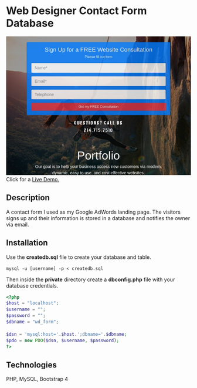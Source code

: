 # Web Designer Contact Form Database
![Web Designer Contact Form](img/web-designer-contact-form-demo-img.jpg)
Click for a [Live Demo.](http://www.onegreatapp.com/web-designer-contact-form)

## Description
A contact form I used as my Google AdWords landing page. The visitors signs up and their information is stored in a database and notifies the owner via email.

## Installation
Use the **createdb.sql** file to create your database and table.

```
mysql -u [username] -p < createdb.sql
```
Then inside the **private** directory create a **dbconfig.php** file with your database credentials.

```php
<?php
$host = "localhost";
$username = "";
$password = "";
$dbname = "wd_form";

$dsn = 'mysql:host='.$host.';dbname='.$dbname;
$pdo = new PDO($dsn, $username, $password);
?>
```

## Technologies
PHP, MySQL, Bootstrap 4
